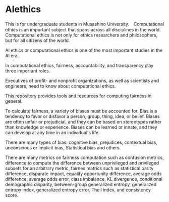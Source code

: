# AIethics
This is for undergraduate students in Musashino University.　Computational ethics is an important subject that spans across all disciplines in the world. Computational ethics is not only for ethics researchers and philosophers, but for all citizens of the world.

AI ethics or computational ethics is one of the most important studies in the AI era.

In computational ethics, fairness, accountability, and transparency play three important roles.

Executives of profit- and nonprofit organizations, as well as scientists and engineers, need to know about computational ethics.

This repository provides tools and resources for computing fairness in general.

To calculate fairness, a variety of biases must be accounted for. Bias is a tendency to favor or disfavor a person, group, thing, idea, or belief. Biases are often unfair or prejudicial, and they can be based on stereotypes rather than knowledge or experience. Biases can be learned or innate, and they can develop at any time in an individual's life.

There are many types of bias: cognitive bias, prejudices, contextual bias, unconscious or implicit bias, Statistical bias and others.

There are many metrics on fairness computation such as confusion metrics, difference to compute the difference between unprivileged and privileged subsets for an arbitrary metric, fairnes matrics such as statistical parity difference, disparate impact, equality opportunity difference, average odds difference, average odds error, class imbalance, KL divergence, conditional demographic disparity, between-group generalized entropy, generalized entropy index, generalized entropy error, Theil index, and consistency score.











